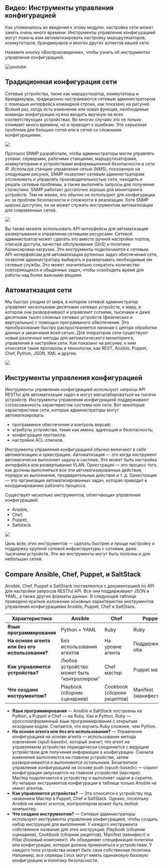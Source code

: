 <!-- 14.5.1 -->
## Видео: Инструменты управления конфигурацией

Как упоминалось во введении к этому модулю, настройка сети может занять очень много времени. Инструменты управления конфигурацией могут помочь вам автоматизировать настройку маршрутизаторов, коммутаторов, брандмауэров и многих других аспектов вашей сети.

Нажмите кнопку «Воспроизведение», чтобы узнать об инструментах управления конфигурацией.

![youtube](https://www.youtube.com/watch?v=-EHtbTcC_G4)

<!-- 14.5.2 -->
## Традиционная конфигурация сети

Сетевые устройства, такие как маршрутизатор, коммутаторы и брандмауэры, традиционно настраиваются сетевым администратором с помощью интерфейса командной строки, как показано на рисунке. Всякий раз, когда есть изменение или новая функция, необходимые команды конфигурации нужно вводить вручную на всех соответствующих устройствах. Во многих случаях это не только отнимает много времени, но и приводит к ошибкам. Это серьезная проблема для больших сетей или в сетей со сложными конфигурациями.

![](./assets/14.5.2-1.svg)
<!-- /courses/ensa-dl/ae8eb39a-34fd-11eb-ba19-f1886492e0e4/aeb686f0-34fd-11eb-ba19-f1886492e0e4/assets/c7392183-1c46-11ea-af56-e368b99e9723.svg -->

<!--
На рисунке показан сетевой администратор, использующий интерфейс командной строки для настройки сетевых устройств. Сетевой администратор сидит за компьютерным столом. Двухсторонние стрелки, помеченные как CLI, указывают от него на маршрутизатор, коммутатор ATM и коммутатор.
-->

Протокол SNMP разработали, чтобы администраторы могли управлять узлами: серверами, рабочими станциями, маршрутизаторами, коммутаторами и устройствами информационной безопасности в сети IP. Используя станцию управления сетью (NMS), показанную на следующем рисунке, SNMP позволяет сетевым администраторам отслеживать и управлять производительностью сети, находить и решать сетевые проблемы, а также выполнять запросы для получения статистики. SNMP работает достаточно хорошо для мониторинга устройств. Тем не менее, его обычно не используют для конфигурации из-за проблем безопасности и сложности в реализации. Хотя SNMP широко доступен, он не может служить инструментом автоматизации для современных сетей.

![](./assets/14.5.2-2.svg)
<!-- /courses/ensa-dl/ae8eb39a-34fd-11eb-ba19-f1886492e0e4/aeb686f0-34fd-11eb-ba19-f1886492e0e4/assets/c7396fa1-1c46-11ea-af56-e368b99e9723.svg -->

<!--
На рисунке показана станция управления сетью (NMS), использующая SNMP для управления устройствами. Двухсторонние стрелки, обозначенные SNMP, идут от NMS к маршрутизатору, коммутатору ATM и коммутатору.
-->

Вы также можете использовать API-интерфейсы для автоматизации развертывания и управления сетевыми ресурсами. Сетевой администратор может сделать это вместо ручной настройки портов, списков доступа, качества обслуживания (QoS) и политики балансировки нагрузки. Эти инструменты подключаются к сетевым API-интерфейсам для автоматизации рутинных задач обеспечения сети, позволяя администратору выбирать и развертывать необходимые им сетевые службы. Это может значительно сократить количество повторяющихся и обыденных задач, чтобы освободить время для работы над более важными вещами.

<!-- 14.5.3 -->
## Автоматизация сети

Мы быстро уходим от мира, в котором сетевой администратор управляет несколькими десятками сетевых устройств, к миру, в котором они разворачивают и управляют сотнями, тысячами и даже десятками тысяч сложных сетевых устройств (физических и виртуальных) с помощью программного обеспечения. Это преобразование быстро распространяется начиная с центра обработки данных и заканчивая всей сетью. Для операторов сети существуют новые различные методы для автоматического мониторинга, управления и настройки сети. Как показано на рисунке, к ним относятся такие протоколы и технологии, как REST, Ansible, Puppet, Chef, Python, JSON, XML и другие.

![](./assets/14.5.3.svg)
<!-- /courses/ensa-dl/ae8eb39a-34fd-11eb-ba19-f1886492e0e4/aeb686f0-34fd-11eb-ba19-f1886492e0e4/assets/c739bdc0-1c46-11ea-af56-e368b99e9723.svg -->

<!--
На рисунке показаны протоколы и технологии автоматизации сети. В верхней части показаны облачные и веб-приложения с протоколами и технологиями: Puppet, Ansible, Python, REST, NETCONF, Chef, Saltstack, JSON/XML, JSON/RPC и OpenStack. Двухсторонние стрелки указывают из облака, веб-приложений, протоколов и технологий на маршрутизатор, коммутатор и коммутатор ATM.
-->

<!-- 14.5.4 -->
## Инструменты управления конфигурацией

Инструменты управления конфигурацией используют запросы API RESTful для автоматизации задач и могут масштабироваться на тысячи устройств. Инструменты управления конфигурацией поддерживают согласованность характеристик системы или сети. Вот некоторые характеристики сети, которые администраторы могут автоматизировать:

* программное обеспечение и контроль версий;
* атрибуты устройства, такие как имена, адресация и безопасность;
* конфигурации протокола;
* настройки ACL-списков.

Инструменты управления конфигурацией обычно включают в себя автоматизацию и оркестрацию. Автоматизация — это когда инструмент автоматически выполняет задачу в системе. Это может быть настройка интерфейса или развертывание VLAN. Оркестрация — это процесс того, как должны выполняться все эти автоматизированные действия, порядок их выполнения, предварительные действия и т. д. Оркестрация — это организация автоматизированных задач, которая приводит к координированию рабочего процесса.

Существует несколько инструментов, облегчающих управление конфигурацией:

* Ansible,
* Chef,
* Puppet,
* Saltstack.

![](./assets/14.5.4.png)

Цель всех этих инструментов — сделать быстрее и проще настройку и поддержку крупной сетевой инфраструктуры с сотнями, даже тысячами устройств. Эти же инструменты могут быть полезны и для небольших сетей.

<!-- 14.5.5 -->
## Compare Ansible, Chef, Puppet, и SaltStack

Ansible, Chef, Puppet и SaltStack поставляются с документацией по API для настройки запросов RESTful API. Все они поддерживают JSON и YAML, а также другие форматы данных. В следующей таблице приведено краткое изложение основных характеристик инструментов управления конфигурациями Ansible, Puppet, Chef и SaltStack.

| Характеристика | Ansible | Chef | Puppet | Saltstack |
| --- | --- | --- | --- | --- |
| **Язык программирования** | Python + YAML | Ruby | Ruby | Python |
| **На основе агента или без его использования?** | Без использования агентов | На уровне агента | Поддерживает оба | Поддерживает оба |
| **Как управляются устройства?** | Любое устройство может быть “контроллером” | Chef мастер | Puppet мастер | Salt мастер |
| **Что создано инструментом?** | Playbook (сборник сценариев) | Cookbook (сборник рецептов) | Manifest (манифест) | Pillar (базовый компонент) |

*   **Язык программирования** — Ansible и SaltStack построены на Python, а Puppet и Chef — на Ruby. Как и Python, Ruby — кроссплатформенный язык программирования с открытым исходным кодом. Считается, что изучить Ruby сложнее, чем Python.
*   **На основе агента или без его использования?** — Управление конфигурацией на основе агента — использование метода извлечения («pull-based»), который значит, что агент на управляемом устройстве периодически соединяется с ведущим устройством для получения информации о конфигурации. Сначала изменения выполняются на главном устройстве, затем разворачиваются и выполняются остальными. Безагентное управление конфигурацией на основе push («push-based») — скрипт конфигурации запускается на главном устройстве (мастере). Мастер подключается к устройству и выполняет задачи в скрипте. Из четырех инструментов конфигурации в таблице только Ansible не имеет агентов.
*   **Как управляются устройства?** — Это относится к устройству под названием Мастер в Puppet, Chef и SaltStack. Однако, поскольку Ansible не имеет агентов, контроллером может быть любой компьютер.
*   **Что создано инструментом?** — Сетевые администраторы используют инструменты управления конфигурацией, чтобы создать набор инструкций для выполнения. У каждого инструмента собственное название для этих инструкций: Playbook (сборник сценариев), Cookbook (сборник рецептов), Manifest (манифест) и Pillar (базовый компонент). Их объединяет спецификация политики или конфигурации, которая должна применяться к устройствам. У каждого типа устройства может быть своя собственная политика. Например, все серверы Linux могут иметь одинаковую базовую конфигурацию и политику безопасности.

<!-- 14.5.6 -->
<!-- quiz -->

